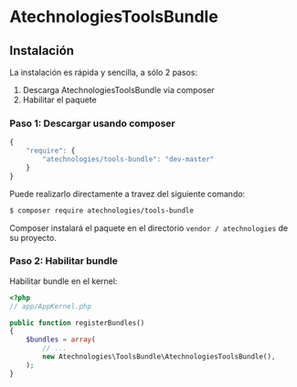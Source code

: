 AtechnologiesToolsBundle
========================

## Instalación

La instalación es rápida y sencilla, a sólo 2 pasos:

1. Descarga AtechnologiesToolsBundle via composer
2. Habilitar el paquete

### Paso 1: Descargar usando composer

```js
{
    "require": {
        "atechnologies/tools-bundle": "dev-master"
    }
}
```

Puede realizarlo directamente a travez del siguiente comando:

``` bash
$ composer require atechnologies/tools-bundle
```

Composer instalará el paquete en el directorio `vendor / atechnologies` de su proyecto.

### Paso 2: Habilitar bundle

Habilitar bundle en el kernel:

``` php
<?php
// app/AppKernel.php

public function registerBundles()
{
    $bundles = array(
        // ...
        new Atechnologies\ToolsBundle\AtechnologiesToolsBundle(),
    );
}
```